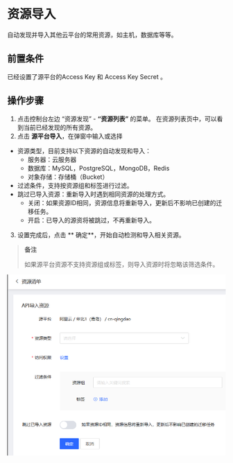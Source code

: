 # 资源导入
自动发现并导入其他云平台的常用资源，如主机，数据库等等。

## 前置条件
已经设置了源平台的Access Key 和 Access Key Secret 。

## 操作步骤
1. 点击控制台左边 “资源发现” - **“资源列表”** 的菜单。 在资源列表页中，可以看到当前已经发现的所有资源。
2. 点击 **源平台导入**，在弹窗中输入或选择
  - 资源类型，目前支持以下资源的自动发现和导入：
    - 服务器：云服务器
    - 数据库：MySQL，PostgreSQL，MongoDB，Redis
    - 对象存储：存储桶（Bucket）
  - 过滤条件，支持按资源组和标签进行过滤。
  - 跳过已导入资源：重新导入时遇到相同资源的处理方式。
    - 关闭：如果资源ID相同，资源信息将重新导入，更新后不影响已创建的迁移任务。
    - 开启：已导入的源资将被跳过，不再重新导入。
3. 设置完成后，点击 ** 确定**，开始自动检测和导入相关资源。

> **备注**
>
> 如果源平台资源不支持资源组或标签，则导入资源时将忽略该筛选条件。


![](../../../../image/AMC/resources-import.png)
